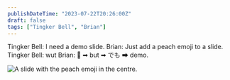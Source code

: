 ```yaml
---
publishDateTime: "2023-07-22T20:26:00Z"
draft: false
tags: ["Tingker Bell", "Brian"]
---
```


Tingker Bell: I need a demo slide.
Brian: Just add a peach emoji to a slide.
Tingker Bell: wut
Brian: 🍑 ➡ but ➡ でも ➡ demo.

![A slide with the peach emoji in the centre.](/images/writings/demo-slide.png "Demo slide")
